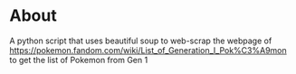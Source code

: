 # About
A python script that uses beautiful soup to web-scrap the webpage of https://pokemon.fandom.com/wiki/List_of_Generation_I_Pok%C3%A9mon to get the list of Pokemon from Gen 1
